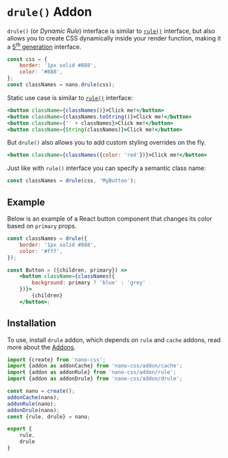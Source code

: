 # `drule()` Addon

`drule()` (or *Dynamic Rule*) interface is similar to [`rule()`](./rule.md) interface, but also allows you
to create CSS dynamically inside your render function, making it a [5<sup>th</sup> generation](https://github.com/streamich/freestyler/blob/master/docs/en/generations.md#5th-generation)
interface.

```jsx
const css = {
    border: '1px solid #888',
    color: '#888',
};
const classNames = nano.drule(css);
```

Static use case is similar to [`rule()`](./rule.md) interface:

```jsx
<button className={classNames()}>Click me!</button>
<button className={classNames.toString()}>Click me!</button>
<button className={'' + classNames}>Click me!</button>
<button className={String(classNames)}>Click me!</button>
```

But `drule()` also allows you to add custom styling overrides on the fly.

```jsx
<button className={classNames({color: 'red'})}>Click me!</button>
```

Just like with `rule()` interface you can specify a semantic class name:

```js
const classNames = drule(css, 'MyButton');
```


## Example

Below is an example of a React button component that changes its color based on `primary` props.

```jsx
const classNames = drule({
    border: '1px solid #888',
    color: '#fff',
});

const Button = ({children, primary}) =>
    <button className={classNames({
        background: primary ? 'blue' : 'grey'
    })}>
        {children}
    </button>;
```


## Installation

To use, install `drule` addon, which depends on `rule` and `cache` addons, read more about the [Addons](./Addons.md).

```js
import {create} from 'nano-css';
import {addon as addonCache} from 'nano-css/addon/cache';
import {addon as addonRule} from 'nano-css/addon/rule';
import {addon as addonDrule} from 'nano-css/addon/drule';

const nano = create();
addonCache(nano);
addonRule(nano);
addonDrule(nano);
const {rule, drule} = nano;

export {
    rule,
    drule
}
```
